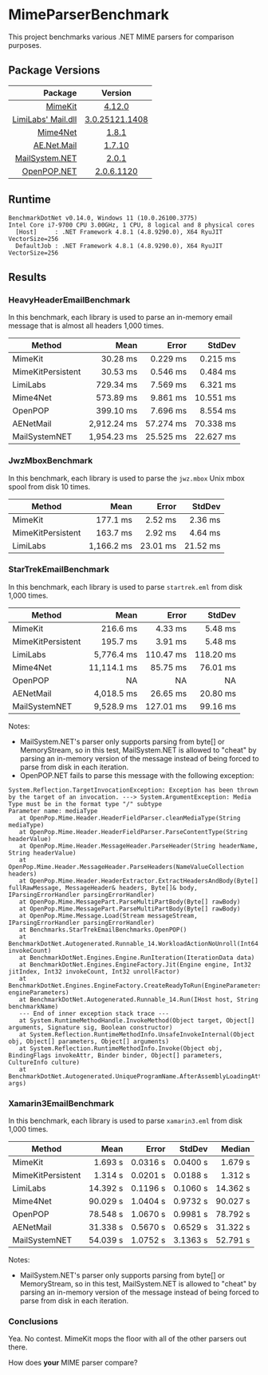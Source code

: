 # MimeParserBenchmark

This project benchmarks various .NET MIME parsers for comparison purposes.

## Package Versions

| Package                                                                | Version                                                                             |
|-----------------------------------------------------------------------:|:-----------------------------------------------------------------------------------:|
| <a href="https://github.com/jstedfast/MimeKit">MimeKit</a>             | <a href="https://www.nuget.org/packages/MimeKit/4.12.0">4.12.0</a>                    |
| <a href="https://www.limilabs.com/mail">LimiLabs' Mail.dll</a>         | <a href="https://www.nuget.org/packages/Mail.dll/3.0.25121.1408">3.0.25121.1408</a> |
| <a href="http://www.mime4.net/">Mime4Net</a>                           | <a href="https://www.nuget.org/packages/NI.Email.Mime/1.8.1">1.8.1</a>              |
| <a href="https://github.com/andyedinborough/aenetmail">AE.Net.Mail</a> | <a href="https://www.nuget.org/packages/AE.Net.Mail/1.7.10">1.7.10</a>              |
| <a href="https://github.com/pmengal/MailSystem.NET">MailSystem.NET</a> | <a href="https://www.nuget.org/packages/MailSystem.NET/2.0.1">2.0.1</a>             |
| <a href="https://github.com/foens/hpop">OpenPOP.NET</a>                | <a href="https://www.nuget.org/packages/OpenPop.NET/2.0.6.1120">2.0.6.1120</a>      |

## Runtime

```text
BenchmarkDotNet v0.14.0, Windows 11 (10.0.26100.3775)
Intel Core i7-9700 CPU 3.00GHz, 1 CPU, 8 logical and 8 physical cores
  [Host]     : .NET Framework 4.8.1 (4.8.9290.0), X64 RyuJIT VectorSize=256
  DefaultJob : .NET Framework 4.8.1 (4.8.9290.0), X64 RyuJIT VectorSize=256
```

## Results

### HeavyHeaderEmailBenchmark

In this benchmark, each library is used to parse an in-memory email message that is almost all headers 1,000 times.

| Method            | Mean        | Error     | StdDev    |
|------------------ |------------:|----------:|----------:|
| MimeKit           |    30.28 ms |  0.229 ms |  0.215 ms |
| MimeKitPersistent |    30.53 ms |  0.546 ms |  0.484 ms |
| LimiLabs          |   729.34 ms |  7.569 ms |  6.321 ms |
| Mime4Net          |   573.89 ms |  9.861 ms | 10.551 ms |
| OpenPOP           |   399.10 ms |  7.696 ms |  8.554 ms |
| AENetMail         | 2,912.24 ms | 57.274 ms | 70.338 ms |
| MailSystemNET     | 1,954.23 ms | 25.525 ms | 22.627 ms |

### JwzMboxBenchmark

In this benchmark, each library is used to parse the `jwz.mbox` Unix mbox spool from disk 10 times.

| Method            | Mean       | Error    | StdDev   |
|------------------ |-----------:|---------:|---------:|
| MimeKit           |   177.1 ms |  2.52 ms |  2.36 ms |
| MimeKitPersistent |   163.7 ms |  2.92 ms |  4.64 ms |
| LimiLabs          | 1,166.2 ms | 23.01 ms | 21.52 ms |

### StarTrekEmailBenchmark

In this benchmark, each library is used to parse `startrek.eml` from disk 1,000 times.

| Method            | Mean        | Error     | StdDev    |
|------------------ |------------:|----------:|----------:|
| MimeKit           |    216.6 ms |   4.33 ms |   5.48 ms |
| MimeKitPersistent |    195.7 ms |   3.91 ms |   5.48 ms |
| LimiLabs          |  5,776.4 ms | 110.47 ms | 118.20 ms |
| Mime4Net          | 11,114.1 ms |  85.75 ms |  76.01 ms |
| OpenPOP           |          NA |        NA |        NA |
| AENetMail         |  4,018.5 ms |  26.65 ms |  20.80 ms |
| MailSystemNET     |  9,528.9 ms | 127.01 ms |  99.16 ms |

Notes:

* MailSystem.NET's parser only supports parsing from byte[] or MemoryStream, so in this test,
  MailSystem.NET is allowed to "cheat" by parsing an in-memory version of the message instead
  of being forced to parse from disk in each iteration.
* OpenPOP.NET fails to parse this message with the following exception:

```text
System.Reflection.TargetInvocationException: Exception has been thrown by the target of an invocation. ---> System.ArgumentException: Media Type must be in the format type "/" subtype
Parameter name: mediaType
   at OpenPop.Mime.Header.HeaderFieldParser.cleanMediaType(String mediaType)
   at OpenPop.Mime.Header.HeaderFieldParser.ParseContentType(String headerValue)
   at OpenPop.Mime.Header.MessageHeader.ParseHeader(String headerName, String headerValue)
   at OpenPop.Mime.Header.MessageHeader.ParseHeaders(NameValueCollection headers)
   at OpenPop.Mime.Header.HeaderExtractor.ExtractHeadersAndBody(Byte[] fullRawMessage, MessageHeader& headers, Byte[]& body, IParsingErrorHandler parsingErrorHandler)
   at OpenPop.Mime.MessagePart.ParseMultiPartBody(Byte[] rawBody)
   at OpenPop.Mime.MessagePart.ParseMultiPartBody(Byte[] rawBody)
   at OpenPop.Mime.Message.Load(Stream messageStream, IParsingErrorHandler parsingErrorHandler)
   at Benchmarks.StarTrekEmailBenchmarks.OpenPOP()
   at BenchmarkDotNet.Autogenerated.Runnable_14.WorkloadActionNoUnroll(Int64 invokeCount)
   at BenchmarkDotNet.Engines.Engine.RunIteration(IterationData data)
   at BenchmarkDotNet.Engines.EngineFactory.Jit(Engine engine, Int32 jitIndex, Int32 invokeCount, Int32 unrollFactor)
   at BenchmarkDotNet.Engines.EngineFactory.CreateReadyToRun(EngineParameters engineParameters)
   at BenchmarkDotNet.Autogenerated.Runnable_14.Run(IHost host, String benchmarkName)
   --- End of inner exception stack trace ---
   at System.RuntimeMethodHandle.InvokeMethod(Object target, Object[] arguments, Signature sig, Boolean constructor)
   at System.Reflection.RuntimeMethodInfo.UnsafeInvokeInternal(Object obj, Object[] parameters, Object[] arguments)
   at System.Reflection.RuntimeMethodInfo.Invoke(Object obj, BindingFlags invokeAttr, Binder binder, Object[] parameters, CultureInfo culture)
   at BenchmarkDotNet.Autogenerated.UniqueProgramName.AfterAssemblyLoadingAttached(String[] args)
```

### Xamarin3EmailBenchmark

In this benchmark, each library is used to parse `xamarin3.eml` from disk 1,000 times.

| Method            | Mean     | Error    | StdDev   | Median   |
|------------------ |---------:|---------:|---------:|---------:|
| MimeKit           |  1.693 s | 0.0316 s | 0.0400 s |  1.679 s |
| MimeKitPersistent |  1.314 s | 0.0201 s | 0.0188 s |  1.312 s |
| LimiLabs          | 14.392 s | 0.1196 s | 0.1060 s | 14.362 s |
| Mime4Net          | 90.029 s | 1.0404 s | 0.9732 s | 90.027 s |
| OpenPOP           | 78.548 s | 1.0670 s | 0.9981 s | 78.792 s |
| AENetMail         | 31.338 s | 0.5670 s | 0.6529 s | 31.322 s |
| MailSystemNET     | 54.039 s | 1.0752 s | 3.1363 s | 52.791 s |

Notes:

* MailSystem.NET's parser only supports parsing from byte[] or MemoryStream, so in this test,
  MailSystem.NET is allowed to "cheat" by parsing an in-memory version of the message instead
  of being forced to parse from disk in each iteration.

### Conclusions

Yea. No contest. MimeKit mops the floor with all of the other parsers out there.

How does **your** MIME parser compare?
